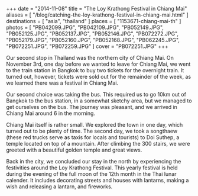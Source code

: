 +++
date    = "2014-11-08"
title   = "The Loy Krathong Festival in Chiang Mai"
aliases = [ "/blog/catching-the-loy-krathong-festival-in-chiang-mai.html" ]
destinations = [ "asia", "thailand" ]
places  = [ "1153671-chiang-mai-th" ]
photos  = [
  "PB042099.JPG", "PB042109.JPG", "PB052149.JPG", "PB052125.JPG", "PB052137.JPG",
  "PB052146.JPG", "PB072272.JPG", "PB052179.JPG", "PB052160.JPG", "PB052168.JPG",
  "PB062245.JPG", "PB072251.JPG", "PB072259.JPG"
]
cover = "PB072251.JPG"
+++

Our second stop in Thailand was the northern city of Chiang Mai. On November 3rd, one day before we wanted to leave for Chiang Mai, we went to the train station in Bangkok to buy two tickets for the overnight train. It turned out, however, tickets were sold out for the remainder of the week, as we learned there was a festival in Chiang Mai.
<!--more-->
Our second choice was taking the bus. This required us to go 10km out of Bangkok to the bus station, in a somewhat sketchy area, but we managed to get ourselves on the bus. The journey was pleasant, and we arrived in Chiang Mai around 6 in the morning.

Chiang Mai itself is rather small. We explored the town in one day, which turned out to be plenty of time. The second day, we took a songthaew (these red trucks serve as taxis for locals and tourists) to Doi Suthep, a temple located on top of a mountain. After climbing the 300 stairs, we were greeted with a beautiful golden temple and great views.

Back in the city, we concluded our stay in the north by experiencing the festivities around the Loy Krathong Festival. This yearly festival is held during the evening of the full moon of the 12th month in the Thai lunar calender. It includes decorating streets and houses with lantarns, making a wish and releasing a lantarn, and fireworks.
